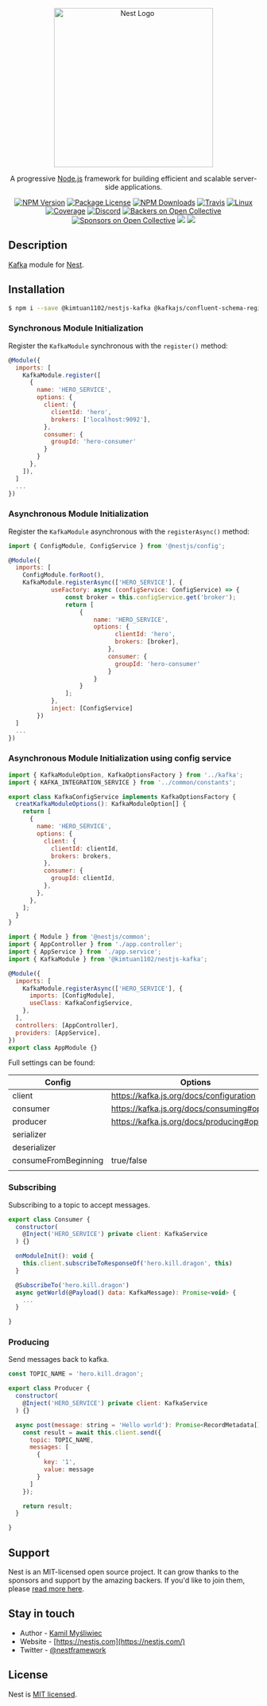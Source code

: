 <p align="center">
  <a href="http://nestjs.com/" target="blank"><img src="https://nestjs.com/img/logo_text.svg" width="320" alt="Nest Logo" /></a>
</p>

[travis-image]: https://api.travis-ci.org/nestjs/nest.svg?branch=master
[travis-url]: https://travis-ci.org/nestjs/nest
[linux-image]: https://img.shields.io/travis/nestjs/nest/master.svg?label=linux
[linux-url]: https://travis-ci.org/nestjs/nest

  <p align="center">A progressive <a href="http://nodejs.org" target="blank">Node.js</a> framework for building efficient and scalable server-side applications.</p>
    <p align="center">
<a href="https://www.npmjs.com/~nestjscore"><img src="https://img.shields.io/npm/v/@nestjs/core.svg" alt="NPM Version" /></a>
<a href="https://www.npmjs.com/~nestjscore"><img src="https://img.shields.io/npm/l/@nestjs/core.svg" alt="Package License" /></a>
<a href="https://www.npmjs.com/~nestjscore"><img src="https://img.shields.io/npm/dm/@nestjs/core.svg" alt="NPM Downloads" /></a>
<a href="https://travis-ci.org/nestjs/nest"><img src="https://api.travis-ci.org/nestjs/nest.svg?branch=master" alt="Travis" /></a>
<a href="https://travis-ci.org/nestjs/nest"><img src="https://img.shields.io/travis/nestjs/nest/master.svg?label=linux" alt="Linux" /></a>
<a href="https://coveralls.io/github/nestjs/nest?branch=master"><img src="https://coveralls.io/repos/github/nestjs/nest/badge.svg?branch=master#5" alt="Coverage" /></a>
<a href="https://discord.gg/G7Qnnhy" target="_blank"><img src="https://img.shields.io/badge/discord-online-brightgreen.svg" alt="Discord"/></a>
<a href="https://opencollective.com/nest#backer"><img src="https://opencollective.com/nest/backers/badge.svg" alt="Backers on Open Collective" /></a>
<a href="https://opencollective.com/nest#sponsor"><img src="https://opencollective.com/nest/sponsors/badge.svg" alt="Sponsors on Open Collective" /></a>
  <a href="https://paypal.me/kamilmysliwiec"><img src="https://img.shields.io/badge/Donate-PayPal-dc3d53.svg"/></a>
  <a href="https://twitter.com/nestframework"><img src="https://img.shields.io/twitter/follow/nestframework.svg?style=social&label=Follow"></a>
</p>
  <!--[![Backers on Open Collective](https://opencollective.com/nest/backers/badge.svg)](https://opencollective.com/nest#backer)
  [![Sponsors on Open Collective](https://opencollective.com/nest/sponsors/badge.svg)](https://opencollective.com/nest#sponsor)-->

## Description

[Kafka](https://kafka.js.org/) module for [Nest](https://github.com/nestjs/nest).

## Installation

```bash
$ npm i --save @kimtuan1102/nestjs-kafka @kafkajs/confluent-schema-registry @nestjs/microservices kafkajs rxjs
```

### Synchronous Module Initialization

Register the `KafkaModule` synchronous with the `register()` method:

```javascript
@Module({
  imports: [
    KafkaModule.register([
      {
        name: 'HERO_SERVICE',
        options: {
          client: {
            clientId: 'hero',
            brokers: ['localhost:9092'],
          },
          consumer: {
            groupId: 'hero-consumer'
          }
        }
      },
    ]),
  ]
  ...
})

```

### Asynchronous Module Initialization

Register the `KafkaModule` asynchronous with the `registerAsync()` method:

```javascript
import { ConfigModule, ConfigService } from '@nestjs/config';

@Module({
  imports: [
    ConfigModule.forRoot(),
    KafkaModule.registerAsync(['HERO_SERVICE'], {
            useFactory: async (configService: ConfigService) => {
                const broker = this.configService.get('broker');
                return [
                    {
                        name: 'HERO_SERVICE',
                        options: {
                              clientId: 'hero',
                              brokers: [broker],
                            },
                            consumer: {
                              groupId: 'hero-consumer'
                            }
                        }
                    }
                ];
            },
            inject: [ConfigService]
        })
  ]
  ...
})

```
### Asynchronous Module Initialization using config service
```javascript
import { KafkaModuleOption, KafkaOptionsFactory } from '../kafka';
import { KAFKA_INTEGRATION_SERVICE } from '../common/constants';

export class KafkaConfigService implements KafkaOptionsFactory {
  creatKafkaModuleOptions(): KafkaModuleOption[] {
    return [
      {
        name: 'HERO_SERVICE',
        options: {
          client: {
            clientId: clientId,
            brokers: brokers,
          },
          consumer: {
            groupId: clientId,
          },
        },
      },
    ];
  }
}

import { Module } from '@nestjs/common';
import { AppController } from './app.controller';
import { AppService } from './app.service';
import { KafkaModule } from '@kimtuan1102/nestjs-kafka';

@Module({
  imports: [
    KafkaModule.registerAsync(['HERO_SERVICE'], {
      imports: [ConfigModule],
      useClass: KafkaConfigService,
    },
  ],
  controllers: [AppController],
  providers: [AppService],
})
export class AppModule {}

```
Full settings can be found:

| Config | Options |
| ------ | ------- | 
| client       | https://kafka.js.org/docs/configuration | 
| consumer     | https://kafka.js.org/docs/consuming#options |
| producer     | https://kafka.js.org/docs/producing#options |
| serializer   | |
| deserializer | |
| consumeFromBeginning | true/false |
| | |



### Subscribing

Subscribing to a topic to accept messages.

```javascript
export class Consumer {
  constructor(
    @Inject('HERO_SERVICE') private client: KafkaService
  ) {}

  onModuleInit(): void {
    this.client.subscribeToResponseOf('hero.kill.dragon', this)
  }

  @SubscribeTo('hero.kill.dragon')
  async getWorld(@Payload() data: KafkaMessage): Promise<void> {
    ...
  }

}

```

### Producing

Send messages back to kafka.

```javascript
const TOPIC_NAME = 'hero.kill.dragon';

export class Producer {
  constructor(
    @Inject('HERO_SERVICE') private client: KafkaService
  ) {}

  async post(message: string = 'Hello world'): Promise<RecordMetadata[]> {
    const result = await this.client.send({
      topic: TOPIC_NAME,
      messages: [
        {
          key: '1',
          value: message
        }
      ]
    });

    return result;
  }

}

```

## Support

Nest is an MIT-licensed open source project. It can grow thanks to the sponsors and support by the amazing backers. If you'd like to join them, please [read more here](https://docs.nestjs.com/support).

## Stay in touch

* Author - [Kamil Myśliwiec](https://twitter.com/kammysliwiec)
* Website - [https://nestjs.com](https://nestjs.com/)
* Twitter - [@nestframework](https://twitter.com/nestframework)

## License

Nest is [MIT licensed](LICENSE).

